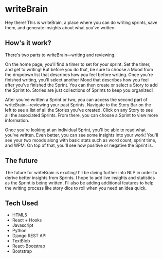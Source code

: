 # writeBrain
Hey there! This is writeBrain, a place where you can do writing sprints, save them, and generate insights about what you've written.

## How's it work?
There's two parts to writeBrain—writing and reviewing. 

On the home page, you'll find a timer to set for your sprint. Set the timer, and get to writing! But before you do that, be sure to choose a Mood from the dropdown list that describes how you feel before writing. Once you're finished writing, you'll select another Mood that describes how you feel after you've finished the Sprint. You can then create or select a Story to add the Sprint to. Stories are just collections of Sprints to keep you organized!

After you've written a Sprint or two, you can access the second part of writeBrain—reviewing your past Sprints. Navigate to the Story Bar on the left to see a list of all the Stories you've created. Click on any Story to see all the associated Sprints. From there, you can choose a Sprint to view more information. 

Once you're looking at an individual Sprint, you'll be able to read what you've written. Even better, you can see some insights into your work! You'll see your two moods along with basic stats such as word count, sprint time, and WPM. On top of that, you'll see how positive or negative the Sprint is. 

## The future
The future for writeBrain is exciting! I'll be diving further into NLP in order to derive better insights from Sprints. I hope to add live insights and statistics as the Sprint is being written. I'll also be adding additional features to help the writing process like story dice to roll when you need an idea quick. 


## Tech Used
* HTML5
* React + Hooks
* Javascript
* Python
* Django REST API
* TextBlob
* React-Bootstrap
* Bootstrap